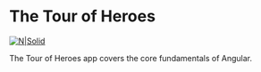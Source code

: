 # The Tour of Heroes

[![N|Solid](https://files.slack.com/files-pri/T1HLN8JQ5-F7C0VST0A/pasted_image_at_2017_10_02_05_29_pm.png)]()

The Tour of Heroes app covers the core fundamentals of Angular.
